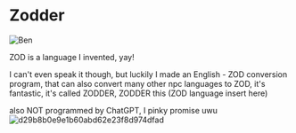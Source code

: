 # Zodder

![Ben](https://github.com/user-attachments/assets/e7fa6ea3-2348-406f-88dd-12f0870c31a9)

ZOD is a language I invented, yay!

I can't even speak it though, but luckily I made an English - ZOD conversion program, that can also convert many other npc languages to ZOD, it's fantastic, it's called ZODDER, ZODDER this (ZOD language insert here)


also NOT programmed by ChatGPT, I pinky promise uwu
![d29b8b0e9e1b60abd62e23f8d974dfad](https://github.com/user-attachments/assets/961a168c-877f-431e-84cb-e61c498609f9)
